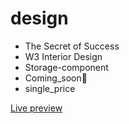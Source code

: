 # design

- The Secret of Success
- W3 Interior Design
- Storage-component
- Coming_soon🥰
- single_price

[Live preview](https://kalpanaammu.github.io/design/)
